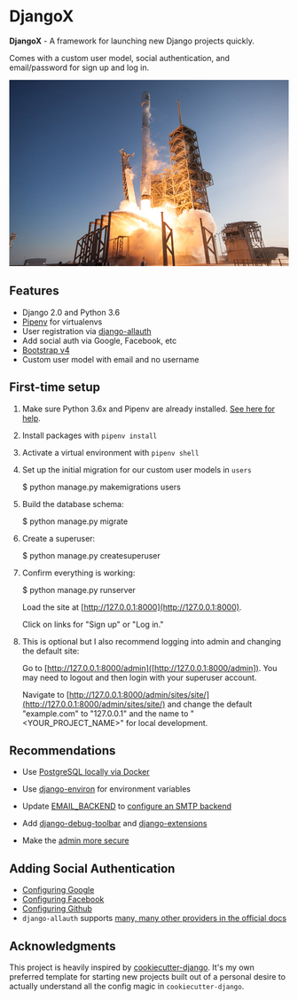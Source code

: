 # DjangoX

**DjangoX** - A framework for launching new Django projects quickly.

Comes with a custom user model, social authentication, and email/password for sign up and log in.

![Falconx](static/images/falconx.png)

## Features

* Django 2.0 and Python 3.6
* [Pipenv](https://github.com/pypa/pipenv) for virtualenvs
* User registration via [django-allauth](https://github.com/pennersr/django-allauth)
* Add social auth via Google, Facebook, etc
* [Bootstrap v4](https://getbootstrap.com/)
* Custom user model with email and no username

## First-time setup

1. Make sure Python 3.6x and Pipenv are already installed. [See here for help](https://djangoforbeginners.com/initial-setup/).
2. Install packages with `pipenv install`
3. Activate a virtual environment with `pipenv shell`
4. Set up the initial migration for our custom user models in `users`

   $ python manage.py makemigrations users

5. Build the database schema:

   $ python manage.py migrate

6. Create a superuser:

   $ python manage.py createsuperuser

7. Confirm everything is working:

   $ python manage.py runserver

   Load the site at [http://127.0.0.1:8000](http://127.0.0.1:8000).

   Click on links for "Sign up" or "Log in."

8. This is optional but I also recommend logging into admin and changing the default site:

   Go to [http://127.0.0.1:8000/admin]([http://127.0.0.1:8000/admin]). You may need to logout and then login with your superuser account.

   Navigate to [http://127.0.0.1:8000/admin/sites/site/](http://127.0.0.1:8000/admin/sites/site/) and change the default "example.com" to "127.0.0.1" and the name to "<YOUR_PROJECT_NAME>" for local development.

## Recommendations

* Use [PostgreSQL locally via Docker](https://wsvincent.com/django-docker-postgresql/)
* Use [django-environ](https://github.com/joke2k/django-environ) for environment variables
* Update [EMAIL_BACKEND](https://docs.djangoproject.com/en/2.0/topics/email/#module-django.core.mail) to [configure an SMTP backend](https://djangoforbeginners.com/password-change-reset/)
* Add [django-debug-toolbar](https://github.com/jazzband/django-debug-toolbar) and [django-extensions](https://github.com/django-extensions/django-extensions)

* Make the [admin more secure](https://opensource.com/article/18/1/10-tips-making-django-admin-more-secure)

## Adding Social Authentication

* [Configuring Google](https://wsvincent.com/django-allauth-tutorial-custom-user-model/#google-credentials)
* [Configuring Facebook](http://www.sarahhagstrom.com/2013/09/the-missing-django-allauth-tutorial/#Create_and_configure_a_Facebook_app)
* [Configuring Github](https://wsvincent.com/django-allauth-tutorial/)
* `django-allauth` supports [many, many other providers in the official docs](https://django-allauth.readthedocs.io/en/latest/providers.html)

## Acknowledgments

This project is heavily inspired by [cookiecutter-django](https://github.com/pydanny/cookiecutter-django). It's my own preferred template for starting new projects built out of a personal desire to actually understand all the config magic in `cookiecutter-django`.
